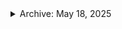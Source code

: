 <details>  

<summary> Archive: May 18, 2025</summary> 

## Theme: First Project Breakthrough

### What I Built:
- Created a Python project that:
  - Calculates numerology from name (character count)
  - Extracts Western Zodiac sign from DOB
  - Determines Chinese Zodiac + Element + Yin/Yang polarity
  - Calculates age dynamically from DOB
- Used `datetime`, custom functions, f-strings
- Structured the project professionally with:
  - `numerology_zodiac.py`
  - `README.md`
  - Clean output formatting
- Final terminal tool feels like a working spiritual/astrological app

---

### What I Learned:
- How to calculate values from `input()`, use `map()`, and split strings
- Working with `datetime` to compute age
- Using modulo (`%`) and list indexing for logic mapping (zodiacs)
- How to build and return formatted strings from functions
- Best practices for file naming (`snake_case.py`, `README.md`)
- Markdown structure for project documentation
- Felt what it's like to finish and polish a complete project

[See my 1st project](https://github.com/tnauckunas/dev-grind-vault/tree/ecfaeddbe15c33816447069367aead66520a5df0/python/bootcamp-100-projects/project-1-numerology-zodiac-analyzer)

<details>  
